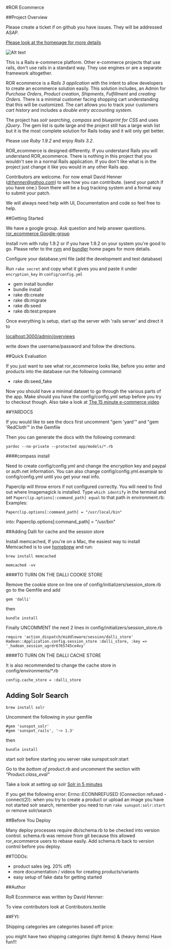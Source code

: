 #ROR Ecommerce

##Project Overview

Please create a ticket if on github you have issues.  They will be addressed ASAP.

[Please look at the homepage for more details](http://www.ror-e.com)

![Alt text](http://ror-e.com/images/logo.png "ROR Ecommerce")

This is a Rails e-commerce platform.  Other e-commerce projects that use rails, don't use rails in a standard way.  They use engines or are a separate framework altogether.

ROR ecommerce is a *Rails 3 application* with the intent to allow developers to create an ecommerce solution easily.  This solution includes, an Admin for  *Purchase Orders*, *Product creation*, *Shipments*, *Fulfillment* and *creating Orders*.  There is a minimal customer facing shopping cart understanding that this will be customized.  The cart allows you to track your customers *cart history* and includes a *double entry accounting system*.

The project has *solr searching*, *compass* and *blueprint for CSS* and uses *jQuery*. The gem list is quite large and the project still has a large wish list but it is the most complete solution for Rails today and it will only get better.

Please use *Ruby 1.9.2* and enjoy *Rails 3.2*.

ROR_ecommerce is designed differently. If you understand Rails you will understand ROR_ecommerce.
There is nothing in this project that you wouldn't see in a normal Rails application.  If you don't like what is in the project just change it like you would in any other Rails app.

Contributors are welcome.  For now email David Henner (*drhenner@yahoo.com*) to see how you can contribute. (send your patch if you have one.)  Soon there will be a bug tracking system and a formal way to submit your patch.

We will always need help with UI, Documentation and code so feel free to help.

##Getting Started

We have a google group.  Ask question and help answer questions.
[ror_ecommerce Google-group](http://groups.google.com/group/ror_ecommerce)

Install rvm with ruby 1.9.2 or if you have 1.9.2 on your system you're good to go. Please refer to the [rvm](http://beginrescueend.com/rvm/basics/) and [bundler](http://gembundler.com) home pages for more details.

Configure your database.yml file (add the development and test database)

Run `rake secret` and copy what it gives you and paste it under `encryption_key` in `config/config.yml`

* gem install bundler
* bundle install
* rake db:create
* rake db:migrate
* rake db:seed
* rake db:test:prepare

Once everything is setup, start up the server with 'rails server' and direct it to

[localhost:3000/admin/overviews](http://localhost:3000/admin/overviews)

write down the username/password and follow the directions.

##Quick Evaluation

If you just want to see what ror_ecommerce looks like, before you enter and products into the database run the following command:

* rake db:seed_fake

Now you should have a minimal dataset to go through the various parts of the app.  Make should you have the config/config.yml setup before you try to checkout though.  Also take a look at [The 15 minute e-commerce video](http://www.ror-e.com/info/videos/7)

##YARDOCS

If you would like to see the docs first uncomment "gem 'yard'" and "gem 'RedCloth'" in the Gemfile

Then you can generate the docs with the following command:

    yardoc --no-private --protected app/models/*.rb

####compass install

Need to create config/config.yml and change the encryption key and paypal or auth.net information.
You can also change config/config.yml.example to config/config.yml until you get your real info.

Paperclip will throw errors if not configured correctly. You will need to find out where Imagemagick is installed.
Type `which identify` in the terminal and set `Paperclip.options[:command_path] equal` to that path in environment.rb: Examples:

    Paperclip.options[:command_path] = "/usr/local/bin"
into:
    Paperclip.options[:command_path] = "/usr/bin"

##Adding Dalli for cache and the session store

Install memcached, If you're on a Mac, the easiest way to install Memcached is to use [homebrew](http://mxcl.github.com/homebrew/) and run:

    brew install memcached

    memcached -vv

####TO TURN ON THE DALLI COOKIE STORE

Remove the cookie store on line one of config/initializers/session_store.rb go to the Gemfile and add

    gem 'dalli'

then

    bundle install

Finally UNCOMMENT the next 2 lines in config/initializers/session_store.rb

    require 'action_dispatch/middleware/session/dalli_store'
    Hadean::Application.config.session_store :dalli_store, :key => '_hadean_session_ugrdr6765745ce4vy'

####TO TURN ON THE DALLI CACHE STORE

It is also recommended to change the cache store in config/environments/*.rb

    config.cache_store = :dalli_store



## Adding Solr Search


    brew install solr

Uncomment the following in your gemfile

    #gem 'sunspot_solr'
    #gem 'sunspot_rails', '~> 1.3'

then

    bundle install

start solr before starting you server
    rake sunspot:solr:start

Go to the *bottom of product.rb* and uncomment the section with *"Product.class_eval"*


Take a look at setting up solr
[Solr in 5 minutes](http://github.com/outoftime/sunspot/wiki/adding-sunspot-search-to-rails-in-5-minutes-or-less)


If you get the following error:
    Errno::ECONNREFUSED (Connection refused - connect(2)):
when you try to create a product or upload an image you have not started solr search, remember you need to run `rake sunspot:solr:start` or remove solr/search

##Before You Deploy

Many deploy processes require db/schema.rb to be checked into version control.  schema.rb was remove from git because this allowed ror_ecommerce users to rebase easily.  Add schema.rb back to version control before you deploy.

##TODOs:

* product sales (eg. 20% off)
* more documentation / videos for creating products/variants
* easy setup of fake data for getting started

##Author

RoR Ecommerce was written by David Henner:

To view contributors look at Contributors.textile

##FYI:

Shipping categories are categories based off price:

you might have two shipping categories (light items) & (heavy items)
Have fun!!!

